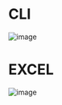 # CLI
![image](https://github.com/user-attachments/assets/d7dc7073-6d96-4f94-b759-3e1c4d16f075)



# EXCEL
![image](https://github.com/user-attachments/assets/b7e7d9dc-5c5c-4b9d-8021-767ae606aebf)
